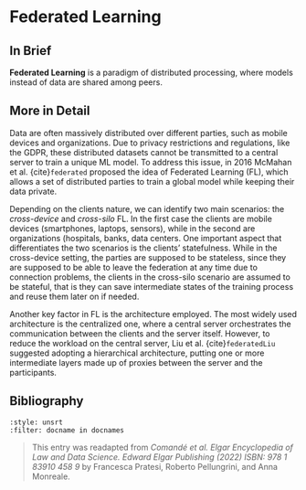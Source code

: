 # Federated Learning

## In Brief

**Federated Learning** is a paradigm of distributed processing, where models instead of data are shared among peers.


## More in Detail

Data are often massively distributed over different parties, such as mobile devices and organizations. Due to privacy restrictions and regulations, like the GDPR, these distributed datasets cannot be transmitted to a central server to train a unique ML model.
To address this issue, in 2016 McMahan et al. {cite}`federated` proposed the idea of Federated Learning (FL), which allows a set of distributed parties to train a global model
while keeping their data private.

Depending on the clients nature, we can identify two main scenarios: the *cross-device* and *cross-silo* FL. In the first case the clients are mobile devices (smartphones, laptops, sensors), while in the second are organizations (hospitals, banks, data centers.
One important aspect that differentiates the two scenarios is the clients’ statefulness. While in the cross-device setting, the parties are supposed to be stateless, since they are supposed to be able to leave the federation at any time due to connection problems, the clients in the cross-silo scenario are assumed to be stateful, that is they can save intermediate states of the training process and reuse them later on if needed.

Another key factor in FL is the architecture employed. The most widely used architecture is the centralized one, where a central server orchestrates the communication between the clients and the server itself. However, to reduce the workload on the central server, Liu et al. {cite}`federatedLiu` suggested adopting a hierarchical architecture, putting one or more intermediate layers made up of proxies between the server and the participants.


## Bibliography

```{bibliography}
:style: unsrt
:filter: docname in docnames
```

> This entry was readapted from *Comandé et al. Elgar Encyclopedia of Law and Data Science. Edward Elgar Publishing (2022) ISBN: 978 1 83910 458 9* by Francesca Pratesi, Roberto Pellungrini, and Anna Monreale.
